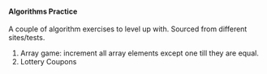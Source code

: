 #### Algorithms Practice

A couple of algorithm exercises to level up with. Sourced from different sites/tests. 
1. Array game: increment all array elements except one till they are equal.
2. Lottery Coupons
